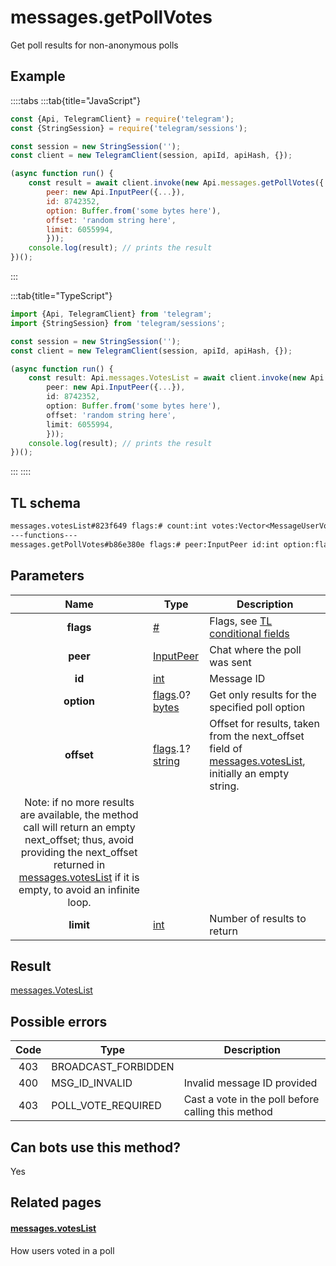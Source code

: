 # messages.getPollVotes

Get poll results for non-anonymous polls

## Example

::::tabs
:::tab{title="JavaScript"}

```js
const {Api, TelegramClient} = require('telegram');
const {StringSession} = require('telegram/sessions');

const session = new StringSession('');
const client = new TelegramClient(session, apiId, apiHash, {});

(async function run() {
    const result = await client.invoke(new Api.messages.getPollVotes({
		peer: new Api.InputPeer({...}),
		id: 8742352,
		option: Buffer.from('some bytes here'),
		offset: 'random string here',
		limit: 6055994,
		}));
    console.log(result); // prints the result
})();
```

:::

:::tab{title="TypeScript"}

```ts
import {Api, TelegramClient} from 'telegram';
import {StringSession} from 'telegram/sessions';

const session = new StringSession('');
const client = new TelegramClient(session, apiId, apiHash, {});

(async function run() {
    const result: Api.messages.VotesList = await client.invoke(new Api.messages.getPollVotes({
		peer: new Api.InputPeer({...}),
		id: 8742352,
		option: Buffer.from('some bytes here'),
		offset: 'random string here',
		limit: 6055994,
		}));
    console.log(result); // prints the result
})();
```

:::
::::

## TL schema

```txt
messages.votesList#823f649 flags:# count:int votes:Vector<MessageUserVote> users:Vector<User> next_offset:flags.0?string = messages.VotesList;
---functions---
messages.getPollVotes#b86e380e flags:# peer:InputPeer id:int option:flags.0?bytes offset:flags.1?string limit:int = messages.VotesList;
```

## Parameters

|                                                                                                                                 Name                                                                                                                                  | Type                                                                                                                           | Description                                                                                                                                                        |
| :-------------------------------------------------------------------------------------------------------------------------------------------------------------------------------------------------------------------------------------------------------------------: | ------------------------------------------------------------------------------------------------------------------------------ | ------------------------------------------------------------------------------------------------------------------------------------------------------------------ |
|                                                                                                                               **flags**                                                                                                                               | [#](https://core.telegram.org/type/%23)                                                                                        | Flags, see [TL conditional fields](https://core.telegram.org/mtproto/TL-combinators#conditional-fields)                                                            |
|                                                                                                                               **peer**                                                                                                                                | [InputPeer](https://core.telegram.org/type/InputPeer)                                                                          | Chat where the poll was sent                                                                                                                                       |
|                                                                                                                                **id**                                                                                                                                 | [int](https://core.telegram.org/type/int)                                                                                      | Message ID                                                                                                                                                         |
|                                                                                                                              **option**                                                                                                                               | [flags](https://core.telegram.org/mtproto/TL-combinators#conditional-fields).0?[bytes](https://core.telegram.org/type/bytes)   | Get only results for the specified poll option                                                                                                                     |
|                                                                                                                              **offset**                                                                                                                               | [flags](https://core.telegram.org/mtproto/TL-combinators#conditional-fields).1?[string](https://core.telegram.org/type/string) | Offset for results, taken from the next_offset field of [messages.votesList](https://core.telegram.org/constructor/messages.votesList), initially an empty string. |
| Note: if no more results are available, the method call will return an empty next_offset; thus, avoid providing the next_offset returned in [messages.votesList](https://core.telegram.org/constructor/messages.votesList) if it is empty, to avoid an infinite loop. |
|                                                                                                                               **limit**                                                                                                                               | [int](https://core.telegram.org/type/int)                                                                                      | Number of results to return                                                                                                                                        |

## Result

[messages.VotesList](https://core.telegram.org/type/messages.VotesList)

## Possible errors

| Code | Type                | Description                                        |
| :--: | ------------------- | -------------------------------------------------- |
| 403  | BROADCAST_FORBIDDEN |                                                    |
| 400  | MSG_ID_INVALID      | Invalid message ID provided                        |
| 403  | POLL_VOTE_REQUIRED  | Cast a vote in the poll before calling this method |

## Can bots use this method?

Yes

## Related pages

#### [messages.votesList](https://core.telegram.org/constructor/messages.votesList)

How users voted in a poll
